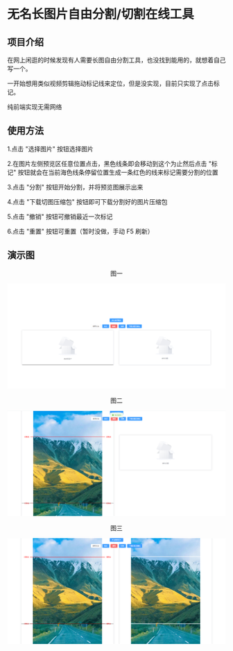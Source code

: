 # 无名长图片自由分割/切割在线工具

## 项目介绍
在网上闲逛的时候发现有人需要长图自由分割工具，也没找到能用的，就想着自己写一个。

一开始想用类似视频剪辑拖动标记线来定位，但是没实现，目前只实现了点击标记。

纯前端实现无需网络

## 使用方法

1.点击 "选择图片" 按钮选择图片

2.在图片左侧预览区任意位置点击，黑色线条即会移动到这个为止然后点击 "标记" 按钮就会在当前海色线条停留位置生成一条红色的线来标记需要分割的位置

3.点击 "分割" 按钮开始分割，并将预览图展示出来

4.点击 "下载切图压缩包" 按钮即可下载分割好的图片压缩包

5.点击 "撤销" 按钮可撤销最近一次标记

6.点击 "重置" 按钮可重置（暂时没做，手动 F5 刷新）

## 演示图

<center> 图一 </center>

![图一](./演示图/图一.jpg)

<center> 图二 </center>

![图二](./演示图/图二.jpg)

<center> 图三 </center>

![图三](./演示图/图三.jpg)
